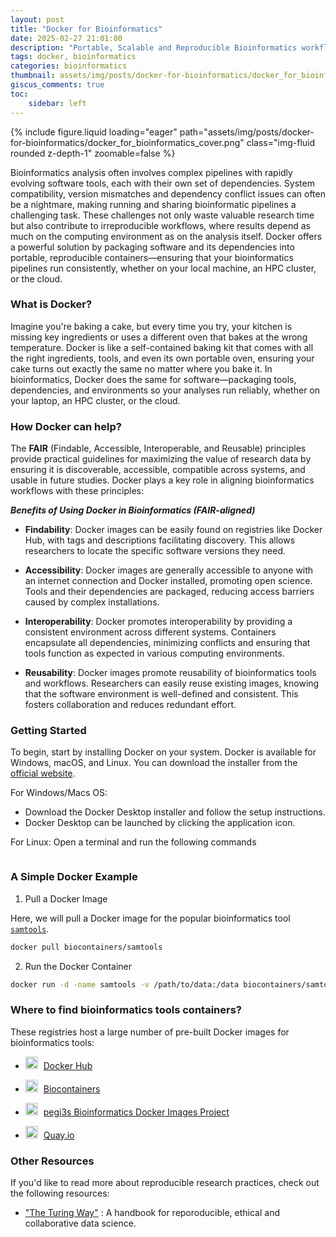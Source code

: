 ```yaml
---
layout: post
title: "Docker for Bioinformatics"
date: 2025-02-27 21:01:00
description: "Portable, Scalable and Reproducible Bioinformatics workflows"
tags: docker, bioinformatics
categories: bioinformatics
thumbnail: assets/img/posts/docker-for-bioinformatics/docker_for_bioinformatics_thumbnail.png
giscus_comments: true
toc:
    sidebar: left
---
```


<div class="row justify-content-center mt-3">
    <div class="col-12 mt-3 mt-md-0">
        {% include figure.liquid loading="eager" path="assets/img/posts/docker-for-bioinformatics/docker_for_bioinformatics_cover.png" class="img-fluid rounded z-depth-1" zoomable=false %}
    </div>
</div>

Bioinformatics analysis often involves complex pipelines with rapidly evolving software tools, each with their own set of dependencies. System compatibility, version mismatches and dependency conflict issues can often be a nightmare, making running and sharing bioinformatic pipelines a challenging task. These challenges not only waste valuable research time but also contribute to irreproducible workflows, where results depend as much on the computing environment as on the analysis itself. Docker offers a powerful solution by packaging software and its dependencies into portable, reproducible containers—ensuring that your bioinformatics pipelines run consistently, whether on your local machine, an HPC cluster, or the cloud.

### What is Docker?

Imagine you're baking a cake, but every time you try, your kitchen is missing key ingredients or uses a different oven that bakes at the wrong temperature. Docker is like a self-contained baking kit that comes with all the right ingredients, tools, and even its own portable oven, ensuring your cake turns out exactly the same no matter where you bake it. In bioinformatics, Docker does the same for software—packaging tools, dependencies, and environments so your analyses run reliably, whether on your laptop, an HPC cluster, or the cloud.

### How Docker can help?

The **FAIR** (Findable, Accessible, Interoperable, and Reusable) principles provide practical guidelines for maximizing the value of research data by ensuring it is discoverable, accessible, compatible across systems, and usable in future studies. Docker plays a key role in aligning bioinformatics workflows with these principles:

***Benefits of Using Docker in Bioinformatics (FAIR-aligned)***

- **Findability**: Docker images can be easily found on registries like Docker Hub, with tags and descriptions facilitating discovery. This allows researchers to locate the specific software versions they need.

- **Accessibility**: Docker images are generally accessible to anyone with an internet connection and Docker installed, promoting open science. Tools and their dependencies are packaged, reducing access barriers caused by complex installations.

- **Interoperability**: Docker promotes interoperability by providing a consistent environment across different systems. Containers encapsulate all dependencies, minimizing conflicts and ensuring that tools function as expected in various computing environments.

- **Reusability**: Docker images promote reusability of bioinformatics tools and workflows. Researchers can easily reuse existing images, knowing that the software environment is well-defined and consistent. This fosters collaboration and reduces redundant effort.

### Getting Started

To begin, start by installing Docker on your system. Docker is available for Windows, macOS, and Linux. You can download the installer from the [official website](https://www.docker.com/get-started/).

For Windows/Macs OS:

- Download the Docker Desktop installer and follow the setup instructions.
- Docker Desktop can be launched by clicking the application icon.

For Linux: Open a terminal and run the following commands

```bash
```



### A Simple Docker Example

1. Pull a Docker Image

Here, we will pull a Docker image for the popular bioinformatics tool [`samtools`](https://hub.docker.com/r/biocontainers/samtools).

```bash
docker pull biocontainers/samtools
```

2. Run the Docker Container

```bash
docker run -d -name samtools -v /path/to/data:/data biocontainers/samtools tail -f /dev/null
```


### Where to find bioinformatics tools containers?

These registries host a large number of pre-built Docker images for bioinformatics tools:

- <img src="{{ site.baseurl }}/assets/img/posts/docker-for-bioinformatics/docker-4.svg" width="20" height="20" style="margin-right: 5px;"> [Docker Hub](https://hub.docker.com/)

- <img src="{{ site.baseurl }}/assets/img/posts/docker-for-bioinformatics/biocontainers-logo.svg" width="20" height="20" style="margin-right: 5px;"> [Biocontainers](https://biocontainers.pro/)

- <img src="{{ site.baseurl }}/assets/img/posts/docker-for-bioinformatics/pegi3s-logo.svg" width="20" height="20" style="margin-right: 5px;"> [pegi3s Bioinformatics Docker Images Project](http://bdip.i3s.up.pt/)

- <img src="{{ site.baseurl }}/assets/img/posts/docker-for-bioinformatics/quayio-logo.svg" width="20" height="20" style="margin-right: 5px;"> [Quay.io](https://quay.io/organization/biocontainers)

### Other Resources

If you'd like to read more about reproducible research practices, check out the following resources:
- ["The Turing Way"](https://book.the-turing-way.org/) : A handbook for reporoducible, ethical and collaborative data science.